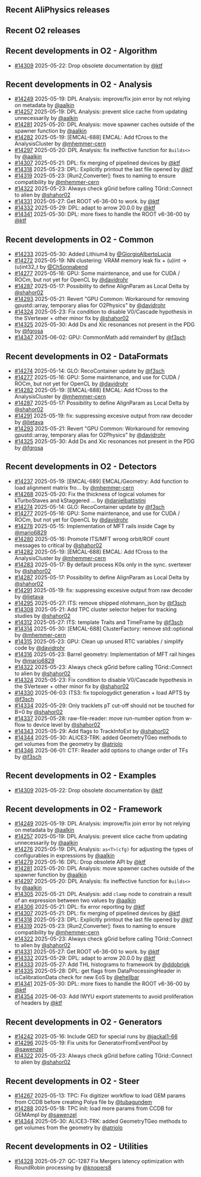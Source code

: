 ## Recent AliPhysics releases
## Recent O2 releases
## Recent developments in O2 - Algorithm
- [\#14309](https://github.com/AliceO2Group/AliceO2/pull/14309) 2025-05-22: Drop obsolete documentation by [@ktf](https://github.com/ktf)
## Recent developments in O2 - Analysis
- [\#14249](https://github.com/AliceO2Group/AliceO2/pull/14249) 2025-05-19: DPL Analysis: improve/fix join error by not relying on metadata by [@aalkin](https://github.com/aalkin)
- [\#14257](https://github.com/AliceO2Group/AliceO2/pull/14257) 2025-05-19: DPL Analysis: prevent slice cache from updating unnecessarily by [@aalkin](https://github.com/aalkin)
- [\#14281](https://github.com/AliceO2Group/AliceO2/pull/14281) 2025-05-20: DPL Analysis: move spawner caches outside of the spawner function by [@aalkin](https://github.com/aalkin)
- [\#14282](https://github.com/AliceO2Group/AliceO2/pull/14282) 2025-05-19: [EMCAL-688] EMCAL: Add fCross to the AnalysisCluster by [@mhemmer-cern](https://github.com/mhemmer-cern)
- [\#14297](https://github.com/AliceO2Group/AliceO2/pull/14297) 2025-05-20: DPL Analysis: fix ineffective function for `Builds<>` by [@aalkin](https://github.com/aalkin)
- [\#14307](https://github.com/AliceO2Group/AliceO2/pull/14307) 2025-05-21: DPL: fix merging of pipelined devices by [@ktf](https://github.com/ktf)
- [\#14318](https://github.com/AliceO2Group/AliceO2/pull/14318) 2025-05-23: DPL: Explicitly printout the last file opened by [@ktf](https://github.com/ktf)
- [\#14319](https://github.com/AliceO2Group/AliceO2/pull/14319) 2025-05-23: [Run2,Converter]: fixes to naming to ensure compatibility by [@mhemmer-cern](https://github.com/mhemmer-cern)
- [\#14322](https://github.com/AliceO2Group/AliceO2/pull/14322) 2025-05-23: Always check gGrid before calling TGrid::Connect to alien by [@shahor02](https://github.com/shahor02)
- [\#14331](https://github.com/AliceO2Group/AliceO2/pull/14331) 2025-05-27: Get ROOT v6-36-00 to work. by [@ktf](https://github.com/ktf)
- [\#14332](https://github.com/AliceO2Group/AliceO2/pull/14332) 2025-05-29: DPL: adapt to arrow 20.0.0 by [@ktf](https://github.com/ktf)
- [\#14341](https://github.com/AliceO2Group/AliceO2/pull/14341) 2025-05-30: DPL: more fixes to handle the ROOT v6-36-00 by [@ktf](https://github.com/ktf)
## Recent developments in O2 - Common
- [\#14233](https://github.com/AliceO2Group/AliceO2/pull/14233) 2025-05-30: Added Lithium4 by [@GiorgioAlbertoLucia](https://github.com/GiorgioAlbertoLucia)
- [\#14272](https://github.com/AliceO2Group/AliceO2/pull/14272) 2025-05-19: NN clustering: VRAM memory leak fix + (u)int -> (u)int32_t by [@ChSonnabend](https://github.com/ChSonnabend)
- [\#14277](https://github.com/AliceO2Group/AliceO2/pull/14277) 2025-05-16: GPU: Some maintenance, and use <array> for CUDA / ROCm, but not yet for OpenCL by [@davidrohr](https://github.com/davidrohr)
- [\#14287](https://github.com/AliceO2Group/AliceO2/pull/14287) 2025-05-17: Possibility to define AlignParam as Local Delta by [@shahor02](https://github.com/shahor02)
- [\#14293](https://github.com/AliceO2Group/AliceO2/pull/14293) 2025-05-21: Revert "GPU Common: Workaround for removing gpustd::array, temporary alias for O2Physics" by [@davidrohr](https://github.com/davidrohr)
- [\#14324](https://github.com/AliceO2Group/AliceO2/pull/14324) 2025-05-23: Fix condition to disable V0/Cascade hypothesis in the SVertexer + other minor fix by [@shahor02](https://github.com/shahor02)
- [\#14325](https://github.com/AliceO2Group/AliceO2/pull/14325) 2025-05-30: Add Ds and Xic resonances not present in the PDG by [@fgrosa](https://github.com/fgrosa)
- [\#14347](https://github.com/AliceO2Group/AliceO2/pull/14347) 2025-06-02: GPU: CommonMath add remainderf by [@f3sch](https://github.com/f3sch)
## Recent developments in O2 - DataFormats
- [\#14274](https://github.com/AliceO2Group/AliceO2/pull/14274) 2025-05-14: GLO: RecoContainer update by [@f3sch](https://github.com/f3sch)
- [\#14277](https://github.com/AliceO2Group/AliceO2/pull/14277) 2025-05-16: GPU: Some maintenance, and use <array> for CUDA / ROCm, but not yet for OpenCL by [@davidrohr](https://github.com/davidrohr)
- [\#14282](https://github.com/AliceO2Group/AliceO2/pull/14282) 2025-05-19: [EMCAL-688] EMCAL: Add fCross to the AnalysisCluster by [@mhemmer-cern](https://github.com/mhemmer-cern)
- [\#14287](https://github.com/AliceO2Group/AliceO2/pull/14287) 2025-05-17: Possibility to define AlignParam as Local Delta by [@shahor02](https://github.com/shahor02)
- [\#14291](https://github.com/AliceO2Group/AliceO2/pull/14291) 2025-05-19: fix: suppressing excesive output from raw decoder by [@lietava](https://github.com/lietava)
- [\#14293](https://github.com/AliceO2Group/AliceO2/pull/14293) 2025-05-21: Revert "GPU Common: Workaround for removing gpustd::array, temporary alias for O2Physics" by [@davidrohr](https://github.com/davidrohr)
- [\#14325](https://github.com/AliceO2Group/AliceO2/pull/14325) 2025-05-30: Add Ds and Xic resonances not present in the PDG by [@fgrosa](https://github.com/fgrosa)
## Recent developments in O2 - Detectors
- [\#14237](https://github.com/AliceO2Group/AliceO2/pull/14237) 2025-05-19: [EMCAL-689] EMCAL/Geometry: Add function to load alignment matrix fro… by [@mhemmer-cern](https://github.com/mhemmer-cern)
- [\#14268](https://github.com/AliceO2Group/AliceO2/pull/14268) 2025-05-20: Fix the thickness of logical volumes for kTurboStaves and kStaggered … by [@danielbattistini](https://github.com/danielbattistini)
- [\#14274](https://github.com/AliceO2Group/AliceO2/pull/14274) 2025-05-14: GLO: RecoContainer update by [@f3sch](https://github.com/f3sch)
- [\#14277](https://github.com/AliceO2Group/AliceO2/pull/14277) 2025-05-16: GPU: Some maintenance, and use <array> for CUDA / ROCm, but not yet for OpenCL by [@davidrohr](https://github.com/davidrohr)
- [\#14278](https://github.com/AliceO2Group/AliceO2/pull/14278) 2025-05-15: Implementation of MFT rails inside Cage by [@mario6829](https://github.com/mario6829)
- [\#14280](https://github.com/AliceO2Group/AliceO2/pull/14280) 2025-05-16: Promote ITS/MFT wrong orbit/ROF count messages to critical by [@shahor02](https://github.com/shahor02)
- [\#14282](https://github.com/AliceO2Group/AliceO2/pull/14282) 2025-05-19: [EMCAL-688] EMCAL: Add fCross to the AnalysisCluster by [@mhemmer-cern](https://github.com/mhemmer-cern)
- [\#14283](https://github.com/AliceO2Group/AliceO2/pull/14283) 2025-05-17: By default process K0s only in the sync. svertexer by [@shahor02](https://github.com/shahor02)
- [\#14287](https://github.com/AliceO2Group/AliceO2/pull/14287) 2025-05-17: Possibility to define AlignParam as Local Delta by [@shahor02](https://github.com/shahor02)
- [\#14291](https://github.com/AliceO2Group/AliceO2/pull/14291) 2025-05-19: fix: suppressing excesive output from raw decoder by [@lietava](https://github.com/lietava)
- [\#14295](https://github.com/AliceO2Group/AliceO2/pull/14295) 2025-05-27: ITS: remove shipped nlohmann_json by [@f3sch](https://github.com/f3sch)
- [\#14308](https://github.com/AliceO2Group/AliceO2/pull/14308) 2025-05-21: Add TPC cluster selector helper for tracking studies by [@shahor02](https://github.com/shahor02)
- [\#14312](https://github.com/AliceO2Group/AliceO2/pull/14312) 2025-05-27: ITS: template Traits and TimeFrame by [@f3sch](https://github.com/f3sch)
- [\#14314](https://github.com/AliceO2Group/AliceO2/pull/14314) 2025-05-30: [EMCAL-688] ClusterFactory: remove std::optional by [@mhemmer-cern](https://github.com/mhemmer-cern)
- [\#14315](https://github.com/AliceO2Group/AliceO2/pull/14315) 2025-05-23: GPU: Clean up unused RTC variables / simplify code by [@davidrohr](https://github.com/davidrohr)
- [\#14316](https://github.com/AliceO2Group/AliceO2/pull/14316) 2025-05-23: Barrel geometry: Implementation of MFT rail hinges by [@mario6829](https://github.com/mario6829)
- [\#14322](https://github.com/AliceO2Group/AliceO2/pull/14322) 2025-05-23: Always check gGrid before calling TGrid::Connect to alien by [@shahor02](https://github.com/shahor02)
- [\#14324](https://github.com/AliceO2Group/AliceO2/pull/14324) 2025-05-23: Fix condition to disable V0/Cascade hypothesis in the SVertexer + other minor fix by [@shahor02](https://github.com/shahor02)
- [\#14330](https://github.com/AliceO2Group/AliceO2/pull/14330) 2025-06-03: ITS3: fix topologydict generation + load APTS by [@f3sch](https://github.com/f3sch)
- [\#14334](https://github.com/AliceO2Group/AliceO2/pull/14334) 2025-05-29: Only tracklets pT cut-off should not be touched for B=0 by [@shahor02](https://github.com/shahor02)
- [\#14337](https://github.com/AliceO2Group/AliceO2/pull/14337) 2025-05-28: raw-file-reader: move run-number option from w-flow to device level by [@shahor02](https://github.com/shahor02)
- [\#14343](https://github.com/AliceO2Group/AliceO2/pull/14343) 2025-05-29: Add flags to TrackInfoExt by [@shahor02](https://github.com/shahor02)
- [\#14344](https://github.com/AliceO2Group/AliceO2/pull/14344) 2025-05-30: ALICE3-TRK: added GeometryTGeo methods to get volumes from the geometry by [@atriolo](https://github.com/atriolo)
- [\#14346](https://github.com/AliceO2Group/AliceO2/pull/14346) 2025-06-01: CTF: Reader add options to change order of TFs by [@f3sch](https://github.com/f3sch)
## Recent developments in O2 - Examples
- [\#14309](https://github.com/AliceO2Group/AliceO2/pull/14309) 2025-05-22: Drop obsolete documentation by [@ktf](https://github.com/ktf)
## Recent developments in O2 - Framework
- [\#14249](https://github.com/AliceO2Group/AliceO2/pull/14249) 2025-05-19: DPL Analysis: improve/fix join error by not relying on metadata by [@aalkin](https://github.com/aalkin)
- [\#14257](https://github.com/AliceO2Group/AliceO2/pull/14257) 2025-05-19: DPL Analysis: prevent slice cache from updating unnecessarily by [@aalkin](https://github.com/aalkin)
- [\#14276](https://github.com/AliceO2Group/AliceO2/pull/14276) 2025-05-19: DPL Analysis: `as<T>(cfg)` for adjusting the types of configurables in expressions by [@aalkin](https://github.com/aalkin)
- [\#14279](https://github.com/AliceO2Group/AliceO2/pull/14279) 2025-05-16: DPL: Drop obsolete API by [@ktf](https://github.com/ktf)
- [\#14281](https://github.com/AliceO2Group/AliceO2/pull/14281) 2025-05-20: DPL Analysis: move spawner caches outside of the spawner function by [@aalkin](https://github.com/aalkin)
- [\#14297](https://github.com/AliceO2Group/AliceO2/pull/14297) 2025-05-20: DPL Analysis: fix ineffective function for `Builds<>` by [@aalkin](https://github.com/aalkin)
- [\#14305](https://github.com/AliceO2Group/AliceO2/pull/14305) 2025-05-21: DPL Analysis: add `clamp` node to constrain a result of an expression between two values by [@aalkin](https://github.com/aalkin)
- [\#14306](https://github.com/AliceO2Group/AliceO2/pull/14306) 2025-05-21: DPL: fix error reporting by [@ktf](https://github.com/ktf)
- [\#14307](https://github.com/AliceO2Group/AliceO2/pull/14307) 2025-05-21: DPL: fix merging of pipelined devices by [@ktf](https://github.com/ktf)
- [\#14318](https://github.com/AliceO2Group/AliceO2/pull/14318) 2025-05-23: DPL: Explicitly printout the last file opened by [@ktf](https://github.com/ktf)
- [\#14319](https://github.com/AliceO2Group/AliceO2/pull/14319) 2025-05-23: [Run2,Converter]: fixes to naming to ensure compatibility by [@mhemmer-cern](https://github.com/mhemmer-cern)
- [\#14322](https://github.com/AliceO2Group/AliceO2/pull/14322) 2025-05-23: Always check gGrid before calling TGrid::Connect to alien by [@shahor02](https://github.com/shahor02)
- [\#14331](https://github.com/AliceO2Group/AliceO2/pull/14331) 2025-05-27: Get ROOT v6-36-00 to work. by [@ktf](https://github.com/ktf)
- [\#14332](https://github.com/AliceO2Group/AliceO2/pull/14332) 2025-05-29: DPL: adapt to arrow 20.0.0 by [@ktf](https://github.com/ktf)
- [\#14333](https://github.com/AliceO2Group/AliceO2/pull/14333) 2025-05-27: Add THL histograms to framework by [@ddobrigk](https://github.com/ddobrigk)
- [\#14335](https://github.com/AliceO2Group/AliceO2/pull/14335) 2025-05-28: DPL: get flags from DataProcessingHeader in isCalibrationData check for new EoS by [@ehellbar](https://github.com/ehellbar)
- [\#14341](https://github.com/AliceO2Group/AliceO2/pull/14341) 2025-05-30: DPL: more fixes to handle the ROOT v6-36-00 by [@ktf](https://github.com/ktf)
- [\#14354](https://github.com/AliceO2Group/AliceO2/pull/14354) 2025-06-03: Add IWYU export statements to avoid proliferation of headers by [@ktf](https://github.com/ktf)
## Recent developments in O2 - Generators
- [\#14242](https://github.com/AliceO2Group/AliceO2/pull/14242) 2025-05-16: Include QED for special runs by [@jackal1-66](https://github.com/jackal1-66)
- [\#14296](https://github.com/AliceO2Group/AliceO2/pull/14296) 2025-05-19: Fix units for GeneratorFromEventPool by [@sawenzel](https://github.com/sawenzel)
- [\#14322](https://github.com/AliceO2Group/AliceO2/pull/14322) 2025-05-23: Always check gGrid before calling TGrid::Connect to alien by [@shahor02](https://github.com/shahor02)
## Recent developments in O2 - Steer
- [\#14267](https://github.com/AliceO2Group/AliceO2/pull/14267) 2025-05-13: TPC: Fix digitizer workflow to load GEM params from CCDB before creating Polya file by [@tubagundem](https://github.com/tubagundem)
- [\#14288](https://github.com/AliceO2Group/AliceO2/pull/14288) 2025-05-18: TPC init: load more params from CCDB for GEMAmpl by [@sawenzel](https://github.com/sawenzel)
- [\#14344](https://github.com/AliceO2Group/AliceO2/pull/14344) 2025-05-30: ALICE3-TRK: added GeometryTGeo methods to get volumes from the geometry by [@atriolo](https://github.com/atriolo)
## Recent developments in O2 - Utilities
- [\#14328](https://github.com/AliceO2Group/AliceO2/pull/14328) 2025-05-27: QC-1287 Fix Mergers latency optimization with RoundRobin processing by [@knopers8](https://github.com/knopers8)
